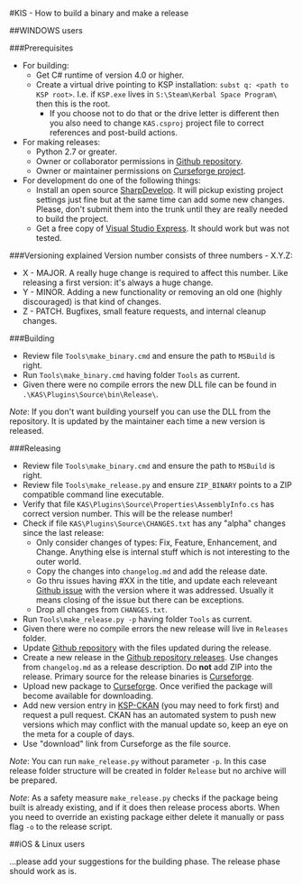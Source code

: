 #KIS - How to build a binary and make a release

##WINDOWS users

###Prerequisites
- For building:
  - Get C# runtime of version 4.0 or higher.
  - Create a virtual drive pointing to KSP installation: `subst q: <path to KSP root>`. I.e. if `KSP.exe` lives in `S:\Steam\Kerbal Space Program\` then this is the root.
    - If you choose not to do that or the drive letter is different then you also need to change `KAS.csproj` project file to correct references and post-build actions.
- For making releases:
  - Python 2.7 or greater.
  - Owner or collaborator permissions in [Github repository](https://github.com/KospY/KAS).
  - Owner or maintainer permissions on [Curseforge project](http://kerbal.curseforge.com/projects/kerbal-attachment-system-kas).
- For development do one of the following things:
  - Install an open source [SharpDevelop](https://en.wikipedia.org/wiki/SharpDevelop). It will pickup existing project settings just fine but at the same time can add some new changes. Please, don't submit them into the trunk until they are really needed to build the project.
  - Get a free copy of [Visual Studio Express](https://www.visualstudio.com/en-US/products/visual-studio-express-vs). It should work but was not tested.

###Versioning explained
Version number consists of three numbers - X.Y.Z:
- X - MAJOR. A really huge change is required to affect this number. Like releasing a first version: it's always a huge change.
- Y - MINOR. Adding a new functionality or removing an old one (highly discouraged) is that kind of changes.
- Z - PATCH. Bugfixes, small feature requests, and internal cleanup changes.

###Building
- Review file `Tools\make_binary.cmd` and ensure the path to `MSBuild` is right.
- Run `Tools\make_binary.cmd` having folder `Tools` as current.
- Given there were no compile errors the new DLL file can be found in `.\KAS\Plugins\Source\bin\Release\`.

_Note_: If you don't want building yourself you can use the DLL from the repository. It is updated by the maintainer each time a new version is released.

###Releasing
- Review file `Tools\make_binary.cmd` and ensure the path to `MSBuild` is right.
- Review file `Tools\make_release.py` and ensure `ZIP_BINARY` points to a ZIP compatible command line executable.
- Verify that file `KAS\Plugins\Source\Properties\AssemblyInfo.cs` has correct version number. This will be the release number!
- Check if file `KAS\Plugins\Source\CHANGES.txt` has any "alpha" changes since the last release:
  - Only consider changes of types: Fix, Feature, Enhancement, and Change. Anything else is internal stuff which is not interesting to the outer world.
  - Copy the changes into `changelog.md` and add the release date.
  - Go thru issues having #XX in the title, and update each releveant [Github issue](https://github.com/KospY/KAS/issues) with the version where it was addressed. Usually it means closing of the issue but there can be exceptions.
  - Drop all changes from `CHANGES.txt`.
- Run `Tools\make_release.py -p` having folder `Tools` as current.
- Given there were no compile errors the new release will live in `Releases` folder.
- Update [Github repository](https://github.com/KospY/KAS) with the files updated during the release.
- Create a new release in the [Github repository releases](https://github.com/KospY/KAS/releases). Use changes from `changelog.md` as a release description. Do **not** add ZIP into the release. Primary source for the release binaries is [Curseforge](http://kerbal.curseforge.com/projects/kerbal-attachment-system-kas/files).
- Upload new package to [Curseforge](http://kerbal.curseforge.com/projects/kerbal-attachment-system-kas/files). Once verified the package will become available for downloading.
- Add new version entry in [KSP-CKAN](https://github.com/KSP-CKAN/CKAN-meta/tree/master/KAS) (you may need to fork first) and request a pull request. CKAN has an automated system to push new versions which may conflict with the manual update so, keep an eye on the meta for a couple of days.
 - Use "download" link from Curseforge as the file source.

_Note_: You can run `make_release.py` without parameter `-p`. In this case release folder structure will be created in folder `Release` but no archive will be prepared.

_Note_: As a safety measure `make_release.py` checks if the package being built is already existing, and if it does then release process aborts. When you need to override an existing package either delete it manually or pass flag `-o` to the release script.

##iOS & Linux users

...please add your suggestions for the building phase. The release phase should work as is.
